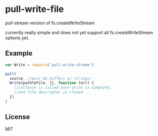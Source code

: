 # pull-write-file

pull-stream version of fs.createWriteStream

currently really simple and does not yet support all fs.createWriteStream options yet.

## Example

``` js
var Write = require('pull-write-stream')

pull(
  source, //must be buffers or strings!
  Write(pathToFile, {}, function (err) {
    //callback is called once write is complete,
    //and file descriptor is closed
  })
)

```


## License

MIT

